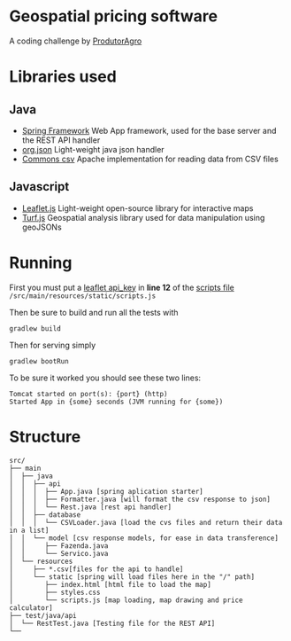 # Geospatial pricing software
A coding challenge by [ProdutorAgro](https://www.linkedin.com/company/produtor-agro/)

# Libraries used
## Java
- [Spring Framework](https://spring.io/) Web App framework, used for the base server and the REST API handler
- [org.json](https://mvnrepository.com/artifact/org.json/json) Light-weight java json handler
- [Commons csv](https://commons.apache.org/proper/commons-csv/) Apache implementation for reading data from CSV files
## Javascript
- [Leaflet.js](https://leafletjs.com/) Light-weight open-source library for interactive maps
- [Turf.js](http://turfjs.org/) Geospatial analysis library used for data manipulation using geoJSONs

# Running
First you must put a [leaflet api_key](https://www.mapbox.com/studio/account/tokens/) in __line 12__ of the [scripts file](./src/main/resources/static/scripts.js#L12)
`/src/main/resources/static/scripts.js` 

Then be sure to build and run all the tests with

`gradlew build`

Then for serving simply

`gradlew bootRun`

To be sure it worked you should see these two lines:
```
Tomcat started on port(s): {port} (http)
Started App in {some} seconds (JVM running for {some})
```

# Structure
```
src/
├── main
│  ├── java
│  │  ├── api
│  │  │  ├── App.java [spring aplication starter]
│  │  │  ├── Formatter.java [will format the csv response to json]
│  │  │  └── Rest.java [rest api handler]
│  │  ├── database
│  │  │  └── CSVLoader.java [load the cvs files and return their data in a list]
│  │  └── model [csv response models, for ease in data transference]
│  │     ├── Fazenda.java
│  │     └── Servico.java
│  └── resources
│     ├── *.csv[files for the api to handle]
│     └── static [spring will load files here in the "/" path]
│        ├── index.html [html file to load the map]
│        ├── styles.css
│        └── scripts.js [map loading, map drawing and price calculator]
├── test/java/api
│  └── RestTest.java [Testing file for the REST API]
└──
```
